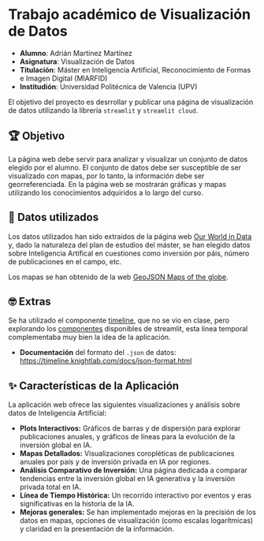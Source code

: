 # Trabajo académico de Visualización de Datos

- **Alumno**: Adrián Martínez Martínez
- **Asignatura**: Visualización de Datos
- **Titulación**: Máster en Inteligencia Artificial, Reconocimiento de Formas e Imagen Digital (MIARFID)
- **Institudión**: Universidad Politécnica de Valencia (UPV)

El objetivo del proyecto es desrrollar y publicar una página de visualización de datos utilizando la librería `streamlit` y `streamlit cloud`.

## 🏆 Objetivo

La página web debe servir para analizar y visualizar un conjunto de datos elegido por el alumno. El conjunto de datos debe ser susceptible de ser visualizado con mapas, por lo tanto, la información debe ser georreferenciada. En la página web se mostrarán gráficas y mapas utilizando los conocimientos adquiridos a lo largo del curso.

## 📑 Datos utilizados

Los datos utilizados han sido extraidos de la página web [Our World in Data](https://ourworldindata.org/) y, dado la naturaleza del plan de estudios del máster, se han elegido datos sobre Inteligencia Artifical en cuestiones como inversión por páis, número de publicaciones en el campo, etc.

Los mapas se han obtenido de la web [GeoJSON Maps of the globe](https://geojson-maps.kyd.au/).

## 🤓 Extras

Se ha utilizado el componente [timeline](https://github.com/innerdoc/streamlit-timeline), que no se vio en clase, pero explorando los [componentes](https://streamlit.io/components) disponibles de streamlit, esta linea temporal complementaba muy bien la idea de la aplicación.

- **Documentación** del formato del `.json` de datos: https://timeline.knightlab.com/docs/json-format.html

## ✨ Características de la Aplicación

La aplicación web ofrece las siguientes visualizaciones y análisis sobre datos de Inteligencia Artificial:

*   **Plots Interactivos:** Gráficos de barras y de dispersión para explorar publicaciones anuales, y gráficos de líneas para la evolución de la inversión global en IA.
*   **Mapas Detallados:** Visualizaciones coropléticas de publicaciones anuales por país y de inversión privada en IA por regiones.
*   **Análisis Comparativo de Inversión:** Una página dedicada a comparar tendencias entre la inversión global en IA generativa y la inversión privada total en IA.
*   **Línea de Tiempo Histórica:** Un recorrido interactivo por eventos y eras significativas en la historia de la IA.
*   **Mejoras generales:** Se han implementado mejoras en la precisión de los datos en mapas, opciones de visualización (como escalas logarítmicas) y claridad en la presentación de la información.